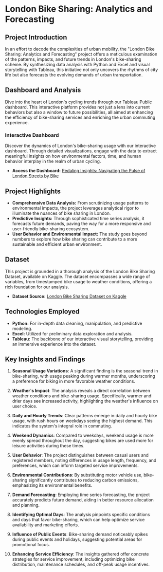 # London Bike Sharing: Analytics and Forecasting

## Project Introduction
In an effort to decode the complexities of urban mobility, the "London Bike Sharing: Analytics and Forecasting" project offers a meticulous examination of the patterns, impacts, and future trends in London's bike-sharing scheme. By synthesizing data analysis with Python and Excel and visual storytelling with Tableau, this initiative not only uncovers the rhythms of city life but also forecasts the evolving demands of urban transportation.

## Dashboard and Analysis
Dive into the heart of London's cycling trends through our Tableau Public dashboard. This interactive platform provides not just a lens into current behaviors but also a window to future possibilities, all aimed at enhancing the efficiency of bike-sharing services and enriching the urban commuting experience.

### Interactive Dashboard
Discover the dynamics of London's bike-sharing usage with our interactive dashboard. Through detailed visualizations, engage with the data to extract meaningful insights on how environmental factors, time, and human behavior interplay in the realm of urban cycling.
- **Access the Dashboard:** [Pedaling Insights: Navigating the Pulse of London Streets by Bike](https://public.tableau.com/app/profile/shubham.chandra3232/viz/PedalingInsights/PedalingInsightsNavigatingthePulseofLondonStreetsbyBike?publish=yes)

## Project Highlights
- **Comprehensive Data Analysis:** From scrutinizing usage patterns to environmental impacts, the project leverages analytical rigor to illuminate the nuances of bike sharing in London.
- **Predictive Insights:** Through sophisticated time series analysis, it forecasts future demands, paving the way for a more responsive and user-friendly bike-sharing ecosystem.
- **User Behavior and Environmental Impact:** The study goes beyond numbers to explore how bike sharing can contribute to a more sustainable and efficient urban environment.

## Dataset
This project is grounded in a thorough analysis of the London Bike Sharing Dataset, available on Kaggle. The dataset encompasses a wide range of variables, from timestamped bike usage to weather conditions, offering a rich foundation for our analysis.
- **Dataset Source:** [London Bike Sharing Dataset on Kaggle](https://www.kaggle.com/datasets/hmavrodiev/london-bike-sharing-dataset)

## Technologies Employed
- **Python:** For in-depth data cleaning, manipulation, and predictive modeling.
- **Excel:** Utilized for preliminary data exploration and analysis.
- **Tableau:** The backbone of our interactive visual storytelling, providing an immersive experience into the dataset.

## Key Insights and Findings

1. **Seasonal Usage Variations**: A significant finding is the seasonal trend in bike-sharing, with usage peaking during warmer months, underscoring a preference for biking in more favorable weather conditions.

2. **Weather's Impact**: The analysis reveals a direct correlation between weather conditions and bike-sharing usage. Specifically, warmer and drier days see increased activity, highlighting the weather's influence on user choice.

3. **Daily and Hourly Trends**: Clear patterns emerge in daily and hourly bike usage, with rush hours on weekdays seeing the highest demand. This indicates the system's integral role in commuting.

4. **Weekend Dynamics**: Compared to weekdays, weekend usage is more evenly spread throughout the day, suggesting bikes are used more for leisure activities during these times.

5. **User Behavior**: The project distinguishes between casual users and registered members, noting differences in usage length, frequency, and preferences, which can inform targeted service improvements.

6. **Environmental Contributions**: By substituting motor vehicle use, bike-sharing significantly contributes to reducing carbon emissions, emphasizing its environmental benefits.

7. **Demand Forecasting**: Employing time series forecasting, the project accurately predicts future demand, aiding in better resource allocation and planning.

8. **Identifying Optimal Days**: The analysis pinpoints specific conditions and days that favor bike-sharing, which can help optimize service availability and marketing efforts.

9. **Influence of Public Events**: Bike-sharing demand noticeably spikes during public events and holidays, suggesting potential areas for promotional focus.

10. **Enhancing Service Efficiency**: The insights gathered offer concrete strategies for service improvement, including optimizing bike distribution, maintenance schedules, and off-peak usage incentives.
